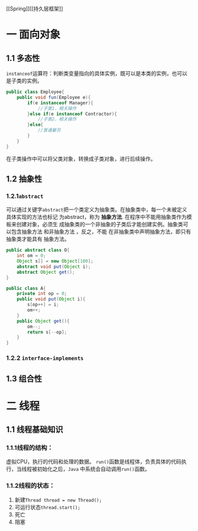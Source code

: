 [[Spring]][[持久层框架]]
# 一 面向对象
## 1.1 多态性
`instanceof`运算符：判断类变量指向的具体实例，既可以是本类的实例，也可以是子类的实例。
```Java
public class Employee{
	public void fun(Employee e){
		if(e instanceof Manager){
			//子类1，相关操作
		}else if(e instanceof Contractor){
			//子类2，相关操作
		}else{
			//普通雇员
		}
	}
}
```
在子类操作中可以将父类对象，转换成子类对象，进行后续操作。
## 1.2 抽象性
### 1.2.1`abstract`
可以通过关键字`abstract`把一个类定义为抽象类。在抽象类中，每一个未被定义具体实现的方法也标记 为abstract，称为 __抽象方法__. 在程序中不能用抽象类作为模板来创建对象，必须生 成抽象类的一个非抽象的子类后才能创建实例。抽象类可以包含抽象方法 和非抽象方法 ，反之，不能 在非抽象类中声明抽象方法，即只有抽象类才能具有 抽象方法。
```Java 
public abstract class O{
	int om = 0;
	Object s[] = new Object[100];
	abstract void put(Object i);
	abstract Object get();
}

public class A{
	private int op = 0;
	public void put(Object i){
		s[op++] = i;
		om++;
	}
	public Object get(){
		om--;
		return s[--op];
	}
}
```
### 1.2.2 `interface-implements`
## 1.3 组合性
# 二 线程
## 1.1 线程基础知识
### 1.1.1线程的结构：
虚拟CPU，执行的代码和处理的数据。 `run()`函数是线程体，负责具体的代码执行，当线程被初始化之后，`Java` 中系统会自动调用`run()`函数。
### 1.1.2线程的状态：
1. 新建`Thread thread = new Thread();`
1. 可运行状态`thread.start();`
2. 死亡
3. 阻塞